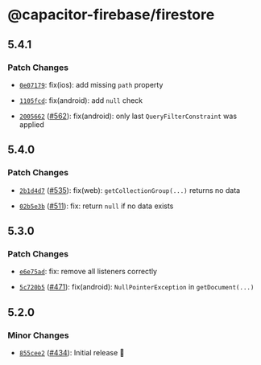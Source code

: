 # @capacitor-firebase/firestore

## 5.4.1

### Patch Changes

- [`0e07179`](https://github.com/capawesome-team/capacitor-firebase/commit/0e071793d8025fd0337102403bf333707b91b47a): fix(ios): add missing `path` property

* [`1105fcd`](https://github.com/capawesome-team/capacitor-firebase/commit/1105fcd3a1d816a0a19376dc9b0b2a52c3f5c7c5): fix(android): add `null` check

- [`2005662`](https://github.com/capawesome-team/capacitor-firebase/commit/200566258b51d9e16339e5d4b5028d90dd944d31) ([#562](https://github.com/capawesome-team/capacitor-firebase/pull/562)): fix(android): only last `QueryFilterConstraint` was applied

## 5.4.0

### Patch Changes

- [`2b1d4d7`](https://github.com/capawesome-team/capacitor-firebase/commit/2b1d4d7138c2603f2c38d6eec458b37c17d52006) ([#535](https://github.com/capawesome-team/capacitor-firebase/pull/535)): fix(web): `getCollectionGroup(...)` returns no data

* [`02b5e3b`](https://github.com/capawesome-team/capacitor-firebase/commit/02b5e3bff13f565bafda0d5aabc8be8a6ef075fd) ([#511](https://github.com/capawesome-team/capacitor-firebase/pull/511)): fix: return `null` if no data exists

## 5.3.0

### Patch Changes

- [`e6e75ad`](https://github.com/capawesome-team/capacitor-firebase/commit/e6e75adefba14c951e2d49e7b03ae79ce4eebf9f): fix: remove all listeners correctly

* [`5c720b5`](https://github.com/capawesome-team/capacitor-firebase/commit/5c720b5be18f8d8a9e8668da9706a1c718b0a8df) ([#471](https://github.com/capawesome-team/capacitor-firebase/pull/471)): fix(android): `NullPointerException` in `getDocument(...)`

## 5.2.0

### Minor Changes

- [`855cee2`](https://github.com/capawesome-team/capacitor-firebase/commit/855cee27b8c083752a19fb7e9545d2994ff64b6e) ([#434](https://github.com/capawesome-team/capacitor-firebase/pull/434)): Initial release 🎉
